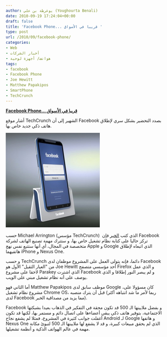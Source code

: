 ```yaml
---
author: يوغرطة بن علي (Youghourta Benali)
date: 2010-09-19 17:24:04+00:00
draft: false
title: 'Facebook Phone... قريبا في الأسواق '
type: post
url: /2010/09/facebook-phone/
categories:
- Web
- أخبار الشركات
- هواتف/ أجهزة لوحية
tags:
- facebook
- Facebook Phone
- Joe Hewitt
- Matthew Papakipos
- SmartPhone
- TechCrunch
---
```


**[Facebook Phone... قريبا في الأسواق](https://www.it-scoop.com/2010/09/facebook-phone/)**


أشار موقع TechCrunch الشهير إلى أن Facebook بصدد التحضير بشكل سري لإطلاق هاتف ذكي جديد خاص بها.


![facebook-phone](facebook-phone.jpeg)



حسب Michael Arrington (مؤسس TechCrunch)  الذي كتب [الخبر](http://techcrunch.com/2010/09/19/facebook-is-secretly-building-a-phone/) فإن Facebook تركز حاليا على كتابة نظام تشغيل خاص بها، و ستترك مهمة تصنيع الهاتف لشركة متخصصة في المجال، أي أنها ستتبع نفس نهج Apple و Google الذي اتبعاه لإطلاق هاتفيهما iPhone و Nexus One.

و حسب TechCrunch دائما، فإنه يتولى العمل على المشروع موظفان لدى Facebook من "العيار الثقيل" الأول هو Joe Hewitt أحد مؤسسي متصفح Firefox و الذي عمل لاحقا على مشروع Parakey الذي اشترت Facebook و لم يبصر النور إطلاقا و الذي يوصف على أنه نظام تشغيل مبني على الويب.

أما الثاني فهو Matthew Papakipos موظف سابق لدى Google ،كان مسؤولا على مشروع نظام تشغيل Chrome OS، قبل أن يترك منصبه (ربما لأمر ما شد انتباهه أكثر لدى Facebook مما يزيد من مصداقية الخبر).

Facebook و بفضل ملايينها الـ 500 قد تكون محقة في التفكير في الذهاب بعيدا بشبكتها الاجتماعية، بتوفير هاتف ذكي يبقي أعضاءها على اتصال دائم و مستمر بها، لكنها قد تكون أغفلت جوانب كثيرة في المشروع، فمثلا لم يشفع نجاح Android لـ Google و هاتفها Nexus One الذي لم يحقق مبيعات كبيرة، و قد لا يشفع لها ملايينها الـ 500 لتبوئ مكانة مهمة في عالم الهواتف الذكية و أنظمة تشغيلها.
